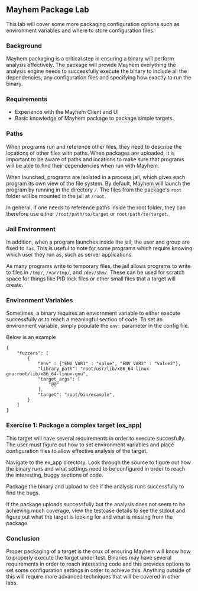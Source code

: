 ## Mayhem Package Lab 
This lab will cover some more packaging configuration options such as
environment variables and where to store configuration files. 

### Background
Mayhem packaging is a critical step in ensuring a binary will perform analysis
effectively. The package will provide Mayhem everything the analysis engine 
needs to successfully execute the binary to include all the dependencies, any
configuration files and specifying how exactly to run the binary. 

### Requirements
* Experience with the Mayhem Client and UI
* Basic knowledge of Mayhem package to package simple targets 

### Paths
When programs run and reference other files, they need to describe the
locations of other files with paths. When packages are uploaded, it is
important to be aware of paths and locations to make sure that programs
will be able to find their dependencies when run with Mayhem.

When launched, programs are isolated in a process jail, which gives
each program its own view of the file system. By default, Mayhem will
launch the program by running in the directory `/`. The files from
the package's `root` folder will be mounted in the jail at `/root`.

In general, if one needs to reference paths inside the root folder,
they can therefore use either `/root/path/to/target` or `root/path/to/target`.

### Jail Environment
In addition, when a program launches inside the jail, the user and group
are fixed to `fas`. This is useful to note for some programs which require
knowing which user they run as, such as server applications.

As many programs write to temporary files, the jail allows programs to
write to files in `/tmp/`, `/var/tmp/`, and `/dev/shm/`. These can be used
for scratch space for things like PID lock files or other small files that
a target will create.

### Environment Variables
Sometimes, a binary requires an enviornment variable to either execute
successfully or to reach a meaningful section of code. To set an 
environment variable, simply populate the `env:` parameter in the config file.

Below is an example
```
{
    "fuzzers": [
        {
            "env" : {"ENV_VAR1" : "value", "ENV_VAR2" : "value2"},
            "library_path": "root/usr/lib/x86_64-linux-gnu:root/lib/x86_64-linux-gnu",
            "target_args": [
                "@@"
            ],
            "target": "root/bin/example",
        }
    ]
}
```

### Exercise 1: Package a complex target (ex_app)
This target will have several requirements in order to execute succesfully. 
The user must figure out how to set environment variables and place 
configuration files to allow effective analysis of the target. 

Navigate to the ex_app directory. Look through the source
to figure out how the binary runs and what settings need to be configured in 
order to reach the interesting, buggy sections of code. 

Package the binary and upload to see if the analysis runs successfully to find
the bugs.

If the package uploads successfully but the analysis does not seem to be 
achieving much coverage, view the testcase details to see the stdout and 
figure out what the target is looking for and what is missing from the package

### Conclusion
Proper packaging of a target is the crux of ensuring Mayhem will know how to 
properly execute the target under test. Binaries may have several requirements
in order to reach interesting code and this provides options to set some
configuration settings in order to achieve this. Anything outside of this 
will require more advanced techniques that will be covered in other labs. 

